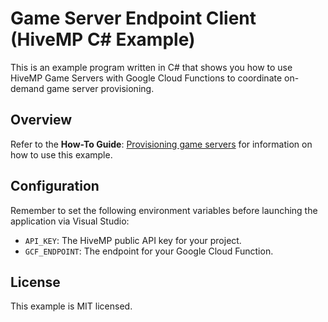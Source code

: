 # Game Server Endpoint Client (HiveMP C# Example)

This is an example program written in C# that shows you how to use HiveMP Game Servers with Google Cloud Functions to coordinate on-demand game server provisioning.

## Overview

Refer to the **How-To Guide**: [Provisioning game servers](https://hivemp.com/docs/game-server/how-to/provisioning-game-servers/#manually-via-the-api) for information on how to use this example.

## Configuration

Remember to set the following environment variables before launching the application via Visual Studio:

* `API_KEY`: The HiveMP public API key for your project.
* `GCF_ENDPOINT`: The endpoint for your Google Cloud Function.

## License

This example is MIT licensed.